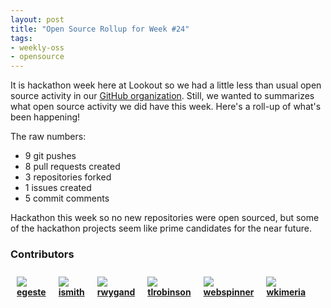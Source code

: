 ```yaml
---
layout: post
title: "Open Source Rollup for Week #24"
tags:
- weekly-oss
- opensource
---
```


It is hackathon week here at Lookout so we had a little less than usual open source activity in our [GitHub organization](https://github.com/lookout).  Still, we wanted to summarizes what open source activity we did have this week.  Here's a roll-up of what's
been happening!

The raw numbers:

 * 9 git pushes
 * 8 pull requests created
 * 3 repositories forked
 * 1 issues created
 * 5 commit comments
 
Hackathon this week so no new repositories were open sourced, but some of the hackathon projects seem like prime candidates for the near future.


### Contributors


  <div style="float: left; margin: 10px;">
  <img align="absmiddle" src="http://www.gravatar.com/avatar/42b61b891d0988c200a6cf301fa59212?s=48"/>
  <br/>
  <strong>
  <a href="https://github.com/egeste" target="_blank">egeste</a>
  </strong>
  </div>

  <div style="float: left; margin: 10px;">
  <img align="absmiddle" src="http://www.gravatar.com/avatar/65e652ffdfcf956e8dc1bff5dfd669e9?s=48"/>
  <br/>
  <strong>
  <a href="https://github.com/ismith" target="_blank">ismith</a>
  </strong>
  </div>

  <div style="float: left; margin: 10px;">
  <img align="absmiddle" src="http://www.gravatar.com/avatar/ad07702900af3578fe320bc5bb0a7842?s=48"/>
  <br/>
  <strong>
  <a href="https://github.com/rwygand" target="_blank">rwygand</a>
  </strong>
  </div>

  <div style="float: left; margin: 10px;">
  <img align="absmiddle" src="http://www.gravatar.com/avatar/b8b1657e3d9725114383b2763d367a3a?s=48"/>
  <br/>
  <strong>
  <a href="https://github.com/tlrobinson" target="_blank">tlrobinson</a>
  </strong>
  </div>

  <div style="float: left; margin: 10px;">
  <img align="absmiddle" src="http://www.gravatar.com/avatar/c83ddabc44c7cd98f78db7a9dbdbf672?s=48"/>
  <br/>
  <strong>
  <a href="https://github.com/webspinner" target="_blank">webspinner</a>
  </strong>
  </div>

  <div style="float: left; margin: 10px;">
  <img align="absmiddle" src="http://www.gravatar.com/avatar/3a38900a6cdc59829aa2c7acc0a1b5e0?s=48"/>
  <br/>
  <strong>
  <a href="https://github.com/wkimeria" target="_blank">wkimeria</a>
  </strong>
  </div>

<br clear="all"/>

